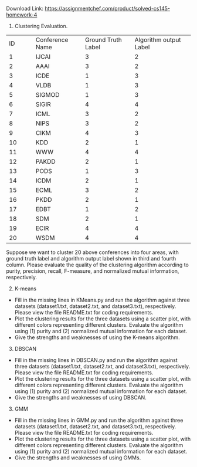 Download Link: https://assignmentchef.com/product/solved-cs145-homework-4
<br>
<ol>

 <li>Clustering Evaluation.</li>

</ol>

<table width="482">

 <tbody>

  <tr>

   <td width="64">ID</td>

   <td width="125">Conference Name</td>

   <td width="132">Ground Truth Label</td>

   <td width="160">Algorithm output Label</td>

  </tr>

  <tr>

   <td width="64">  1</td>

   <td width="125">IJCAI</td>

   <td width="132">3</td>

   <td width="160">2</td>

  </tr>

  <tr>

   <td width="64">2</td>

   <td width="125">AAAI</td>

   <td width="132">3</td>

   <td width="160">2</td>

  </tr>

  <tr>

   <td width="64">3</td>

   <td width="125">ICDE</td>

   <td width="132">1</td>

   <td width="160">3</td>

  </tr>

  <tr>

   <td width="64">4</td>

   <td width="125">VLDB</td>

   <td width="132">1</td>

   <td width="160">3</td>

  </tr>

  <tr>

   <td width="64">5</td>

   <td width="125">SIGMOD</td>

   <td width="132">1</td>

   <td width="160">3</td>

  </tr>

  <tr>

   <td width="64">6</td>

   <td width="125">SIGIR</td>

   <td width="132">4</td>

   <td width="160">4</td>

  </tr>

  <tr>

   <td width="64">7</td>

   <td width="125">ICML</td>

   <td width="132">3</td>

   <td width="160">2</td>

  </tr>

  <tr>

   <td width="64">8</td>

   <td width="125">NIPS</td>

   <td width="132">3</td>

   <td width="160">2</td>

  </tr>

  <tr>

   <td width="64">9</td>

   <td width="125">CIKM</td>

   <td width="132">4</td>

   <td width="160">3</td>

  </tr>

  <tr>

   <td width="64">10</td>

   <td width="125">KDD</td>

   <td width="132">2</td>

   <td width="160">1</td>

  </tr>

  <tr>

   <td width="64">11</td>

   <td width="125">WWW</td>

   <td width="132">4</td>

   <td width="160">4</td>

  </tr>

  <tr>

   <td width="64">12</td>

   <td width="125">PAKDD</td>

   <td width="132">2</td>

   <td width="160">1</td>

  </tr>

  <tr>

   <td width="64">13</td>

   <td width="125">PODS</td>

   <td width="132">1</td>

   <td width="160">3</td>

  </tr>

  <tr>

   <td width="64">14</td>

   <td width="125">ICDM</td>

   <td width="132">2</td>

   <td width="160">1</td>

  </tr>

  <tr>

   <td width="64">15</td>

   <td width="125">ECML</td>

   <td width="132">3</td>

   <td width="160">2</td>

  </tr>

  <tr>

   <td width="64">16</td>

   <td width="125">PKDD</td>

   <td width="132">2</td>

   <td width="160">1</td>

  </tr>

  <tr>

   <td width="64">17</td>

   <td width="125">EDBT</td>

   <td width="132">1</td>

   <td width="160">2</td>

  </tr>

  <tr>

   <td width="64">18</td>

   <td width="125">SDM</td>

   <td width="132">2</td>

   <td width="160">1</td>

  </tr>

  <tr>

   <td width="64">19</td>

   <td width="125">ECIR</td>

   <td width="132">4</td>

   <td width="160">4</td>

  </tr>

  <tr>

   <td width="64">20</td>

   <td width="125">WSDM</td>

   <td width="132">4</td>

   <td width="160">4</td>

  </tr>

 </tbody>

</table>




Suppose we want to cluster 20 above conferences into four areas, with ground truth label and algorithm output label shown in third and fourth column. Please evaluate the quality of the clustering algorithm according to purity, precision, recall, F-measure, and normalized mutual information, respectively.







<ol start="2">

 <li>K-means</li>

</ol>

<ul>

 <li>Fill in the missing lines in KMeans.py and run the algorithm against three datasets (dataset1.txt, dataset2.txt, and dataset3.txt), respectively. Please view the file README.txt for coding requirements.</li>

 <li>Plot the clustering results for the three datasets using a scatter plot, with different colors representing different clusters. Evaluate the algorithm using (1) purity and (2) normalized mutual information for each dataset.</li>

 <li>Give the strengths and weaknesses of using the K-means algorithm.</li>

</ul>




<ol start="3">

 <li>DBSCAN</li>

</ol>

<ul>

 <li>Fill in the missing lines in DBSCAN.py and run the algorithm against three datasets (dataset1.txt, dataset2.txt, and dataset3.txt), respectively. Please view the file README.txt for coding requirements.</li>

 <li>Plot the clustering results for the three datasets using a scatter plot, with different colors representing different clusters. Evaluate the algorithm using (1) purity and (2) normalized mutual information for each dataset.</li>

 <li>Give the strengths and weaknesses of using DBSCAN.</li>

</ul>




<ol start="3">

 <li>GMM</li>

</ol>

<ul>

 <li>Fill in the missing lines in GMM.py and run the algorithm against three datasets (dataset1.txt, dataset2.txt, and dataset3.txt), respectively. Please view the file README.txt for coding requirements.</li>

 <li>Plot the clustering results for the three datasets using a scatter plot, with different colors representing different clusters. Evaluate the algorithm using (1) purity and (2) normalized mutual information for each dataset.</li>

 <li>Give the strengths and weaknesses of using GMMs.</li>

</ul>


